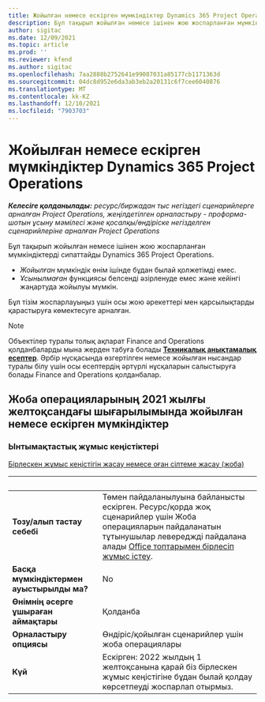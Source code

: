 ```yaml
---
title: Жойылған немесе ескірген мүмкіндіктер Dynamics 365 Project Operations
description: Бұл тақырып жойылған немесе ішінен жою жоспарланған мүмкіндіктерді сипаттайды Dynamics 365 Project Operations.
author: sigitac
ms.date: 12/09/2021
ms.topic: article
ms.prod: ''
ms.reviewer: kfend
ms.author: sigitac
ms.openlocfilehash: 7aa2888b2752641e99087031a85177cb1171363d
ms.sourcegitcommit: 04dc8d952e6da3ab3eb2a20131c6f7cee6040876
ms.translationtype: MT
ms.contentlocale: kk-KZ
ms.lasthandoff: 12/10/2021
ms.locfileid: "7903703"
---
```

# <a name="removed-or-deprecated-features-in-dynamics-365-project-operations"></a>Жойылған немесе ескірген мүмкіндіктер Dynamics 365 Project Operations

_**Келесіге қолданылады:** ресурс/биржадан тыс негіздегі сценарийлерге арналған Project Operations, жеңілдетілген орналастыру - проформа-шотын ұсыну мәмілесі және қосалқы/өндіріске негізделген сценарийлеріне арналған Project Operations_

Бұл тақырып жойылған немесе ішінен жою жоспарланған мүмкіндіктерді сипаттайды Dynamics 365 Project Operations.

- *Жойылған* мүмкіндік өнім ішінде бұдан былай қолжетімді емес.
- *Ұсынылмаған* функциясы белсенді әзірленуде емес және кейінгі жаңартуда жойылуы мүмкін.

Бұл тізім жоспарлауыңыз үшін осы жою әрекеттері мен қарсылықтарды қарастыруға көмектесуге арналған.

> [!NOTE]
> Объектілер туралы толық ақпарат Finance and Operations қолданбаларды мына жерден табуға болады [**Техникалық анықтамалық есептер**](/dynamics/s-e/global/axtechrefrep_61). Әрбір нұсқасында өзгертілген немесе жойылған нысандар туралы білу үшін осы есептердің әртүрлі нұсқаларын салыстыруға болады Finance and Operations қолданбалар.

## <a name="features-removed-or-deprecated-in-the-project-operations-december-2021-release"></a>Жоба операцияларының 2021 жылғы желтоқсандағы шығарылымында жойылған немесе ескірген мүмкіндіктер

### <a name="collaboration-workspaces"></a>Ынтымақтастық жұмыс кеңістіктері

[Бірлескен жұмыс кеңістігін жасау немесе оған сілтеме жасау (жоба)](/dynamicsax-2012/appuser-itpro/create-or-link-to-a-collaboration-workspace-project)

| &nbsp; | &nbsp; |
|--------|--------|
| **Тозу/алып тастау себебі** | Төмен пайдаланылуына байланысты ескірген. Ресурс/қорда жоқ сценарийлер үшін Жоба операцияларын пайдаланатын тұтынушылар левереджді пайдалана алады [Office топтарымен бірлесіп жұмыс істеу](../project-management/collaboration-groups.md). |
| **Басқа мүмкіндіктермен ауыстырылды ма?** | No |
| **Өнімнің әсерге ұшыраған аймақтары** | Қолданба  |
| **Орналастыру опциясы** | Өндіріс/қойылған сценарийлер үшін жоба операциялары |
| **Күй** | Ескірген: 2022 жылдың 1 желтоқсанына қарай біз бірлескен жұмыс кеңістігіне бұдан былай қолдау көрсетпеуді жоспарлап отырмыз. |
